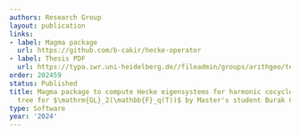 ```yaml
---
authors: Research Group
layout: publication
links:
- label: Magma package
  url: https://github.com/b-cakir/hecke-operator
- label: Thesis PDF
  url: https://typo.iwr.uni-heidelberg.de//fileadmin/groups/arithgeo/templates/data/Thesis_Cakir.pdf
order: 202459
status: Published
title: Magma package to compute Hecke eigensystems for harmonic cocycles on the Bruhat-Tits
  tree for $\mathrm{GL}_2(\mathbb{F}_q(T))$ by Master's student Burak Cakir, thesis available here
type: Software
year: '2024'
---
```

